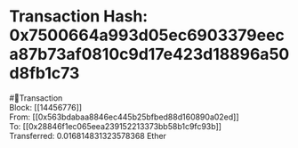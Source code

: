 
Transaction Hash: 0x7500664a993d05ec6903379eeca87b73af0810c9d17e423d18896a50d8fb1c73
====================================================================================
  
#💸Transaction  
Block: [[14456776]]  
From: [[0x563bdabaa8846ec445b25bfbed88d160890a02ed]]  
To: [[0x28846f1ec065eea239152213373bb58b1c9fc93b]]  
Transferred: 0.016814831323578368 Ether